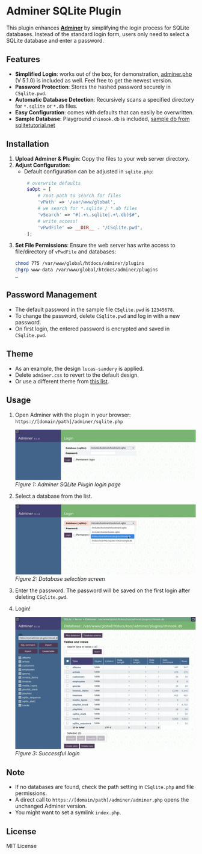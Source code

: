 # Adminer SQLite Plugin

This plugin enhances **[Adminer](https://www.adminer.org/)** by simplifying the login process for SQLite databases. Instead of the standard login form, users only need to select a SQLite database and enter a password.

## Features

- **Simplified Login**: works out of the box, for demonstration, [adminer.php](https://github.com/vrana/adminer/releases/download/v5.1.0/adminer-5.1.0.php) (V 5.1.0) is included as well. Feel free to get the newest version.
- **Password Protection**: Stores the hashed password securely in `CSqlite.pwd`.
- **Automatic Database Detection**: Recursively scans a specified directory for `*.sqlite` or `*.db` files.
- **Easy Configuration**: comes with defaults that can easily be overwritten.
- **Sample Database**: Playground `chinook.db` is included, [sample db from sqlitetutorial.net](https://www.sqlitetutorial.net/sqlite-sample-database/)

## Installation

1. **Upload Adminer & Plugin**: Copy the files to your web server directory.
2. **Adjust Configuration**:
   - Default configuration can be adjusted in `sqlite.php`:
     ```php
      # overwrite defaults
      $aOpt = [
          # root path to search for files
          'vPath' => '/var/www/global',
          # we search for *.sqlite / *.db files
          'vSearch' => "#(.+\.sqlite|.+\.db)$#",
          # write access!
          'vPwdFile' => __DIR__ . "/CSqlite.pwd",
      ];
     ```
3. **Set File Permissions**:
   Ensure the web server has write access to file/directory of `vPwdFile` and databases:
   ```sh
   chmod 775 /var/www/global/htdocs/adminer/plugins
   chgrp www-data /var/www/global/htdocs/adminer/plugins
   …
   ```

## Password Management

- The default password in the sample file `CSqlite.pwd` is `12345678`.
- To change the password, delete `CSqlite.pwd` and log in with a new password.
- On first login, the entered password is encrypted and saved in `CSqlite.pwd`.

## Theme

- As an example, the design `lucas-sandery` is applied.
- Delete `adminer.css` to revert to the default design.
- Or use a different theme from [this list](https://www.adminer.org/).

## Usage

1. Open Adminer with the plugin in your browser: `https://[domain/path]/adminer/sqlite.php`

   ![Login Screen](readme/login-screen.webp)  
   *Figure 1: Adminer SQLite Plugin login page*  

2. Select a database from the list.

   ![Login Screen 2](readme/login-screen2.webp)  
   *Figure 2: Database selection screen*  

3. Enter the password. The password will be saved on the first login after deleting `CSqlite.pwd`.

4. Login!

   ![Logged in](readme/logged-in.webp)  
   *Figure 3: Successful login*  

## Note

- If no databases are found, check the path setting in `CSqlite.php` and file permissions.
- A direct call to `https://[domain/path]/adminer/adminer.php` opens the unchanged Adminer version.
- You might want to set a symlink `index.php`.

## License

MIT License

